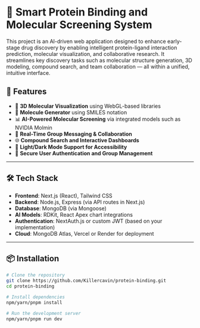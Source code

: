 # 🧬 Smart Protein Binding and Molecular Screening System

This project is an AI-driven web application designed to enhance early-stage drug discovery by enabling intelligent protein-ligand interaction prediction, molecular visualization, and collaborative research. It streamlines key discovery tasks such as molecular structure generation, 3D modeling, compound search, and team collaboration — all within a unified, intuitive interface.

## 🚀 Features

- 🔬 **3D Molecular Visualization** using WebGL-based libraries
- 🧪 **Molecule Generator** using SMILES notation
- 📊 **AI-Powered Molecular Screening** via integrated models such as NVIDIA Molmin
- 💬 **Real-Time Group Messaging & Collaboration**
- 🌐 **Compound Search and Interactive Dashboards**
- 🌙 **Light/Dark Mode Support for Accessibility**
- 🔐 **Secure User Authentication and Group Management**

---

## 🛠️ Tech Stack

- **Frontend**: Next.js (React), Tailwind CSS
- **Backend**: Node.js, Express (via API routes in Next.js)
- **Database**: MongoDB (via Mongoose)
- **AI Models**: RDKit, React Apex chart integrations
- **Authentication**: NextAuth.js or custom JWT (based on your implementation)
- **Cloud**: MongoDB Atlas, Vercel or Render for deployment

---

## 📦 Installation

```bash
# Clone the repository
git clone https://github.com/Killercavin/protein-binding.git
cd protein-binding

# Install dependencies
npm/yarn/pnpm install

# Run the development server
npm/yarn/pnpm run dev

